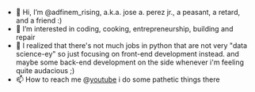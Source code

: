 - 👋 Hi, I’m @adfinem_rising, a.k.a. jose a. perez jr., a peasant, a retard, and a friend :)
- 👀 I’m interested in coding, cooking, entrepreneurship, building and repair
- 🌱 I realized that there's not much jobs in python that are not very "data science-ey" so just focusing on front-end development instead. and maybe some back-end development on the side whenever i'm feeling quite audacious ;)
- 📫 How to reach me @[youtube](https://www.youtube.com/c/adfinemrising) i do some pathetic things there

<!---
meseril/meseril is a ✨ special ✨ repository because its `README.md` (this file) appears on your GitHub profile.
You can click the Preview link to take a look at your changes.
--->
